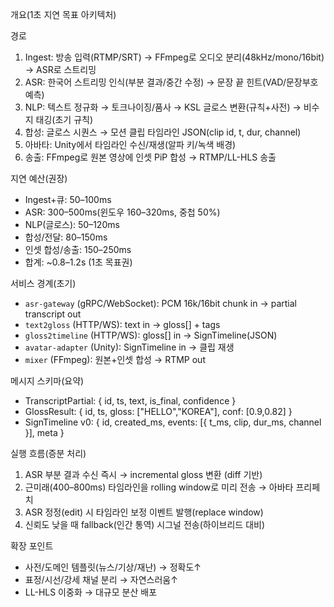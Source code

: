 개요(1초 지연 목표 아키텍처)

경로
1) Ingest: 방송 입력(RTMP/SRT) → FFmpeg로 오디오 분리(48kHz/mono/16bit) → ASR로 스트리밍
2) ASR: 한국어 스트리밍 인식(부분 결과/중간 수정) → 문장 끝 힌트(VAD/문장부호 예측)
3) NLP: 텍스트 정규화 → 토크나이징/품사 → KSL 글로스 변환(규칙+사전) → 비수지 태깅(초기 규칙)
4) 합성: 글로스 시퀀스 → 모션 클립 타임라인 JSON(clip id, t, dur, channel)
5) 아바타: Unity에서 타임라인 수신/재생(알파 키/녹색 배경)
6) 송출: FFmpeg로 원본 영상에 인셋 PiP 합성 → RTMP/LL-HLS 송출

지연 예산(권장)
- Ingest+큐: 50–100ms
- ASR: 300–500ms(윈도우 160–320ms, 중첩 50%)
- NLP(글로스): 50–120ms
- 합성/전달: 80–150ms
- 인셋 합성/송출: 150–250ms
- 합계: ~0.8–1.2s (1초 목표권)

서비스 경계(초기)
- `asr-gateway` (gRPC/WebSocket): PCM 16k/16bit chunk in → partial transcript out
- `text2gloss` (HTTP/WS): text in → gloss[] + tags
- `gloss2timeline` (HTTP/WS): gloss[] in → SignTimeline(JSON)
- `avatar-adapter` (Unity): SignTimeline in → 클립 재생
- `mixer` (FFmpeg): 원본+인셋 합성 → RTMP out

메시지 스키마(요약)
- TranscriptPartial: { id, ts, text, is_final, confidence }
- GlossResult: { id, ts, gloss: ["HELLO","KOREA"], conf: [0.9,0.82] }
- SignTimeline v0: { id, created_ms, events: [{ t_ms, clip, dur_ms, channel }], meta }

실행 흐름(증분 처리)
1) ASR 부분 결과 수신 즉시 → incremental gloss 변환 (diff 기반)
2) 근미래(400–800ms) 타임라인을 rolling window로 미리 전송 → 아바타 프리페치
3) ASR 정정(edit) 시 타임라인 보정 이벤트 발행(replace window)
4) 신뢰도 낮을 때 fallback(인간 통역) 시그널 전송(하이브리드 대비)

확장 포인트
- 사전/도메인 템플릿(뉴스/기상/재난) → 정확도↑
- 표정/시선/강세 채널 분리 → 자연스러움↑
- LL-HLS 이중화 → 대규모 분산 배포

